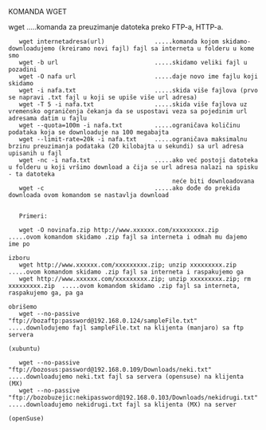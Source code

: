 KOMANDA WGET

wget                        .....komanda za preuzimanje datoteka preko FTP-a, HTTP-a. 
       
       wget internetadresa(url)              .....komanda kojom skidamo-downloadujemo (kreiramo novi fajl) fajl sa interneta u folderu u kome smo
       wget -b url                           .....skidamo veliki fajl u pozadini
       wget -O nafa url                      .....daje novo ime fajlu koji skidamo
       wget -i nafa.txt                      .....skida više fajlova (prvo se napravi .txt fajl u koji se upiše više url adresa)
       wget -T 5 -i nafa.txt                 .....skida više fajlova uz vremensko ograničenja čekanja da se uspostavi veza sa pojedinim url adresama datim u fajlu
       wget --quota=100m -i nafa.txt         .....ograničava količinu podataka koja se downloaduje na 100 megabajta 
       wget --limit-rate=20k -i nafa.txt     .....ograničava maksimalnu brzinu preuzimanja podataka (20 kilobajta u sekundi) sa url adresa upisanih u fajl
       wget -nc -i nafa.txt                  .....ako već postoji datoteka u folderu u koji vršimo download a čija se url adresa nalazi na spisku - ta datoteka
                                                  neće biti downloadovana
       wget -c                               .....ako dođe do prekida downloada ovom komandom se nastavlja download
       
       
       Primeri:
       
       wget -O novinafa.zip http://www.xxxxxx.com/xxxxxxxxx.zip                         .....ovom komandom skidamo .zip fajl sa interneta i odmah mu dajemo ime po 
                                                                                             izboru
       wget http://www.xxxxxx.com/xxxxxxxxx.zip; unzip xxxxxxxxx.zip                    .....ovom komandom skidamo .zip fajl sa interneta i raspakujemo ga
       wget http://www.xxxxxx.com/xxxxxxxxx.zip; unzip xxxxxxxxx.zip; rm xxxxxxxxx.zip  .....ovom komandom skidamo .zip fajl sa interneta, raspakujemo ga, pa ga 
                                                                                             obrišemo
       wget --no-passive "ftp://bozaftp:password@192.168.0.124/sampleFile.txt"          .....downlodujemo fajl sampleFile.txt na klijenta (manjaro) sa ftp servera 
                                                                                             (xubuntu)                                                                              
       
       wget --no-passive "ftp://bozosus:password@192.168.0.109/Downloads/neki.txt"      .....downloadujemo neki.txt fajl sa servera (opensuse) na klijenta (MX)
       wget --no-passive "ftp://bozobuzejic:nekipassword@192.168.0.103/Downloads/nekidrugi.txt"    .....downloadujemo nekidrugi.txt fajl sa klijenta (MX) na server 
                                                                                                        (openSuse)                  
       